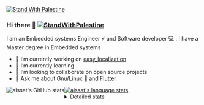 [![Stand With Palestine](https://raw.githubusercontent.com/TheBSD/StandWithPalestine/main/banner-no-action.svg)](https://thebsd.github.io/StandWithPalestine)
### Hi there 👋   [![StandWithPalestine](https://raw.githubusercontent.com/TheBSD/StandWithPalestine/main/badges/StandWithPalestine.svg)](https://github.com/TheBSD/StandWithPalestine/blob/main/docs/README.md)

I am an Embedded systems Engineer ⚡️ and Software developer 💻 . I have a Master degree in Embedded systems
- 🔭 I’m currently working on [easy_localization](https://pub.dev/packages/easy_localization)
- 🌱 I’m currently learning 
- 👯 I’m looking to collaborate on open source projects
- 💬 Ask me about  Gnu/Linux 🐧 and [Flutter](https://flutter.dev) 

<a href="https://profile-summary-for-github.com/user/aissat">
  <img align="left" height="170px" src="https://github-readme-stats.vercel.app/api?username=aissat&show_icons=true&line_height=27&count_private=true&include_all_commits=true" alt="aissat's GitHub stats"/>
  <img src="https://github-readme-stats.vercel.app/api/top-langs/?username=aissat&hide_langs_below=5&layout=compact" alt="aissat's language stats"/>
</a>

<details>
<summary>Detailed stats</summary>
 

### 🧐 Waka Stats

<!--START_SECTION:waka-->
![Code Time](http://img.shields.io/badge/Code%20Time-6%2C197%20hrs%2042%20mins-blue)

![Profile Views](http://img.shields.io/badge/Profile%20Views-2-blue)

![Lines of code](https://img.shields.io/badge/From%20Hello%20World%20I%27ve%20Written-2.1%20million%20lines%20of%20code-blue)

**🐱 My GitHub Data** 

> 📦 121.6 kB Used in GitHub's Storage 
 > 
> 🏆 0 Contributions in the Year 2024
 > 
> 💼 Opted to Hire
 > 
> 📜 171 Public Repositories 
 > 
> 🔑 30 Private Repositories 
 > 
**I'm a Night 🦉** 

```text
🌞 Morning                593 commits         ██░░░░░░░░░░░░░░░░░░░░░░░   08.04 % 
🌆 Daytime                1223 commits        ████░░░░░░░░░░░░░░░░░░░░░   16.57 % 
🌃 Evening                3058 commits        ██████████░░░░░░░░░░░░░░░   41.44 % 
🌙 Night                  2505 commits        ████████░░░░░░░░░░░░░░░░░   33.95 % 
```
📅 **I'm Most Productive on Thursday** 

```text
Monday                   696 commits         ██░░░░░░░░░░░░░░░░░░░░░░░   09.43 % 
Tuesday                  1132 commits        ████░░░░░░░░░░░░░░░░░░░░░   15.34 % 
Wednesday                872 commits         ███░░░░░░░░░░░░░░░░░░░░░░   11.82 % 
Thursday                 1466 commits        █████░░░░░░░░░░░░░░░░░░░░   19.87 % 
Friday                   1316 commits        ████░░░░░░░░░░░░░░░░░░░░░   17.83 % 
Saturday                 1189 commits        ████░░░░░░░░░░░░░░░░░░░░░   16.11 % 
Sunday                   708 commits         ██░░░░░░░░░░░░░░░░░░░░░░░   09.59 % 
```


📊 **This Week I Spent My Time On** 

```text
🕑︎ Time Zone: Africa/Algiers

💬 Programming Languages: 
Rust                     48 hrs 3 mins       ████████████████████████░   95.44 % 
SQL                      35 mins             ░░░░░░░░░░░░░░░░░░░░░░░░░   01.19 % 
Other                    35 mins             ░░░░░░░░░░░░░░░░░░░░░░░░░   01.18 % 
Bash                     18 mins             ░░░░░░░░░░░░░░░░░░░░░░░░░   00.63 % 
TOML                     17 mins             ░░░░░░░░░░░░░░░░░░░░░░░░░   00.59 % 

🔥 Editors: 
VS Code                  50 hrs 21 mins      █████████████████████████   100.00 % 

💻 Operating System: 
Linux                    50 hrs 21 mins      █████████████████████████   100.00 % 
```

**I Mostly Code in Dart** 

```text
Dart                     31 repos            ████████░░░░░░░░░░░░░░░░░   30.39 % 
TypeScript               11 repos            ███░░░░░░░░░░░░░░░░░░░░░░   10.78 % 
Dockerfile               4 repos             █░░░░░░░░░░░░░░░░░░░░░░░░   03.92 % 
C#                       4 repos             █░░░░░░░░░░░░░░░░░░░░░░░░   03.92 % 
Rust                     3 repos             █░░░░░░░░░░░░░░░░░░░░░░░░   02.94 % 
```



**Timeline**

![Lines of Code chart](https://raw.githubusercontent.com/aissat/aissat/master/assets/bar_graph.png)


 Last Updated on 21/08/2024 01:05:07 UTC
<!--END_SECTION:waka-->

</details>
